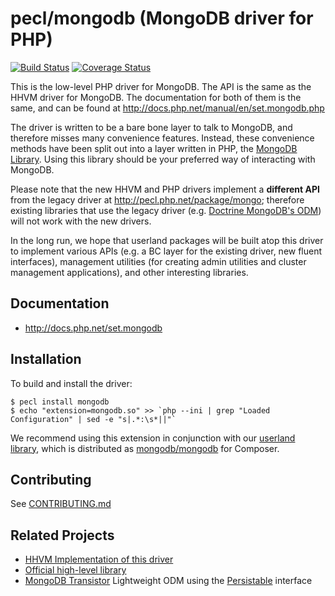 # pecl/mongodb (MongoDB driver for PHP)

[![Build Status](https://api.travis-ci.org/mongodb/mongo-php-driver.png?branch=master)](https://travis-ci.org/mongodb/mongo-php-driver)
[![Coverage Status](https://coveralls.io/repos/mongodb/mongo-php-driver/badge.svg?branch=master&service=github)](https://coveralls.io/github/mongodb/mongo-php-driver?branch=master)

This is the low-level PHP driver for MongoDB. The API is the same
as the HHVM driver for MongoDB. The documentation for both of them is the same,
and can be found at http://docs.php.net/manual/en/set.mongodb.php

The driver is written to be a bare bone layer to talk to MongoDB, and
therefore misses many convenience features. Instead, these convenience methods
have been split out into a layer written in PHP, the
[MongoDB Library](http://mongodb.github.io/mongo-php-library/).
Using this library should be your preferred way of interacting with MongoDB.

Please note that the new HHVM and PHP drivers implement a **different API**
from the legacy driver at http://pecl.php.net/package/mongo; therefore 
existing libraries that use the legacy driver (e.g. 
[Doctrine MongoDB's ODM](http://doctrine-mongodb-odm.readthedocs.org/en/latest/))
will not work with the new drivers.

In the long run, we hope that userland packages will be built atop this driver
to implement various APIs (e.g. a BC layer for the existing driver, new fluent
interfaces), management utilities (for creating admin utilities and cluster
management applications), and other interesting libraries.

## Documentation

- http://docs.php.net/set.mongodb

## Installation

To build and install the driver:

```
$ pecl install mongodb
$ echo "extension=mongodb.so" >> `php --ini | grep "Loaded Configuration" | sed -e "s|.*:\s*||"`
```

We recommend using this extension in conjunction with our
[userland library](https://github.com/mongodb/mongo-php-library),
which is distributed as
[mongodb/mongodb](https://packagist.org/packages/mongodb/mongodb) for Composer.

## Contributing

See [CONTRIBUTING.md](CONTRIBUTING.md)

## Related Projects
- [HHVM Implementation of this driver](https://github.com/mongodb/mongo-hhvm-driver)
- [Official high-level library](https://github.com/mongodb/mongo-php-library)
- [MongoDB Transistor](https://github.com/bjori/mongo-php-transistor) Lightweight ODM using the [Persistable](http://php.net/bson\\persistable) interface

